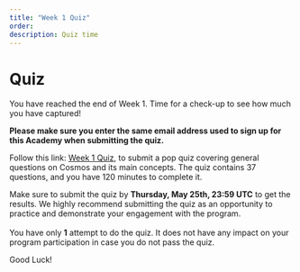```yaml
---
title: "Week 1 Quiz"
order:
description: Quiz time
---
```


# Quiz

You have reached the end of Week 1. Time for a check-up to see how much you have captured!

**Please make sure you enter the same email address used to sign up for this Academy when submitting the quiz.**

Follow this link: [Week 1 Quiz](https://hr.gs/ida-c3-week1-quiz), to submit a pop quiz covering general questions on Cosmos and its main concepts. The quiz contains 37 questions, and you have 120 minutes to complete it.

<HighlightBox type="note">

Make sure to submit the quiz by **Thursday, May 25th, 23:59 UTC** to get the results. We highly recommend submitting the quiz as an opportunity to practice and demonstrate your engagement with the program.
<br/><br/>
You have only **1** attempt to do the quiz. It does not have any impact on your program participation in case you do not pass the quiz.

</HighlightBox>

Good Luck!
